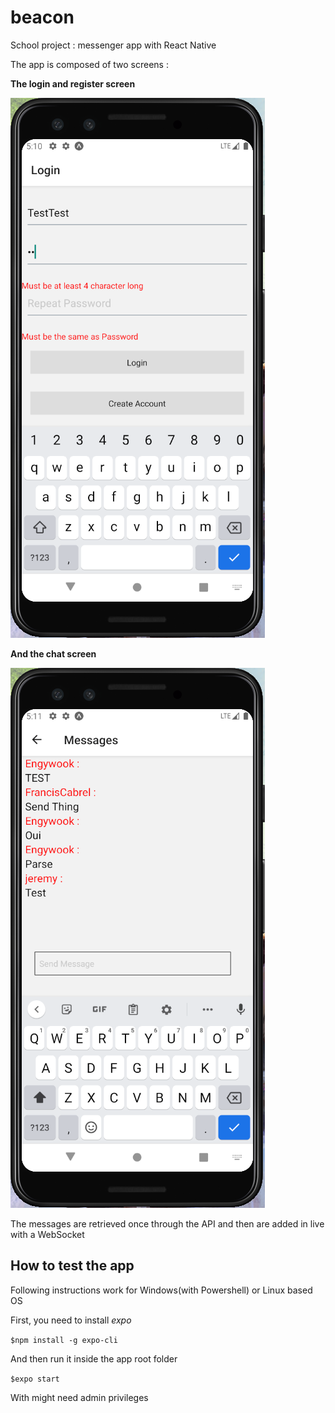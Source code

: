 # beacon
School project : messenger app with React Native

The app is composed of two screens :

**The login and register screen**

![Login Screen](assets/images/loginScreen.png)

**And the chat screen**

![Chat Screen](assets/images/Chat.png)

The messages are retrieved once through the API and then are added in live with a WebSocket

## How to test the app
Following instructions work for Windows(with Powershell) or Linux based OS

First, you need to install *expo*

`$npm install -g expo-cli`

And then run it inside the app root folder

`$expo start`

With might need admin privileges
